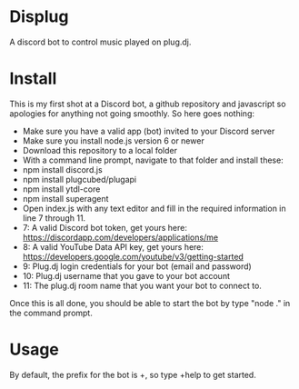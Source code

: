 # Displug
A discord bot to control music played on plug.dj.
# Install
This is my first shot at a Discord bot, a github repository and javascript so apologies for anything not going smoothly. So here goes nothing:
- Make sure you have a valid app (bot) invited to your Discord server
- Make sure you install node.js version 6 or newer
- Download this repository to a local folder
- With a command line prompt, navigate to that folder and install these:
- npm install discord.js
- npm install plugcubed/plugapi
- npm install ytdl-core
- npm install superagent
- Open index.js with any text editor and fill in the required information in line 7 through 11.
- 7: A valid Discord bot token, get yours here: https://discordapp.com/developers/applications/me
- 8: A valid YouTube Data API key, get yours here: https://developers.google.com/youtube/v3/getting-started
- 9: Plug.dj login credentials for your bot (email and password)
- 10: Plug.dj username that you gave to your bot account
- 11: The plug.dj room name that you want your bot to connect to.

Once this is all done, you should be able to start the bot by type "node ." in the command prompt.
# Usage
By default, the prefix for the bot is +, so type +help to get started.
